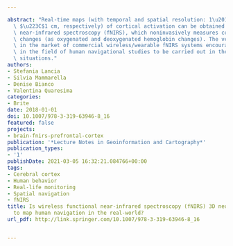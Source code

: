 ---
abstract: "Real-time maps (with temporal and spatial resolution: 1\u201310 Hz and\
  \ $\u223C$1 cm, respectively) of cortical activation can be obtained by functional\
  \ near-infrared spectroscopy (fNIRS), which noninvasively measures cortical hemodynamic\
  \ changes (as oxygenated and deoxygenated hemoglobin changes). The very recent launch\
  \ in the market of commercial wireless/wearable fNIRS systems encourages their application\
  \ in the field of human navigational studies to be carried out in the real-life\
  \ situations."
authors:
- Stefania Lancia
- Silvia Mammarella
- Denise Bianco
- Valentina Quaresima
categories:
- Brite
date: 2018-01-01
doi: 10.1007/978-3-319-63946-8_16
featured: false
projects:
- brain-fnirs-prefrontal-cortex
publication: '*Lecture Notes in Geoinformation and Cartography*'
publication_types:
- '1'
publishDate: 2021-03-05 16:32:21.084766+00:00
tags:
- Cerebral cortex
- Human behavior
- Real-life monitoring
- Spatial navigation
- fNIRS
title: Is wireless functional near-infrared spectroscopy (fNIRS) 3D neuroimaging feasible
  to map human navigation in the real-world?
url_pdf: http://link.springer.com/10.1007/978-3-319-63946-8_16

---
